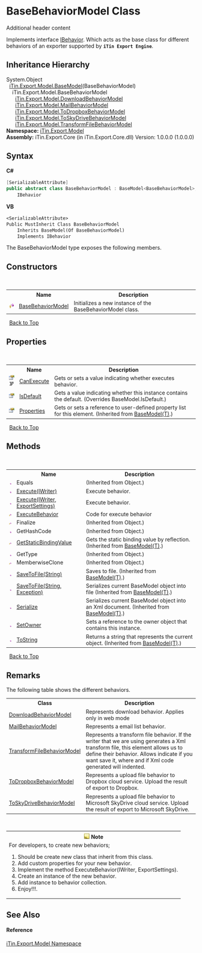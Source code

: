 # BaseBehaviorModel Class
Additional header content 

Implements interface <a href="T_iTin_Export_Model_IBehavior">IBehavior</a>. Which acts as the base class for different behaviors of an exporter supported by <strong>`iTin Export Engine`</strong>.<br />


## Inheritance Hierarchy
System.Object<br />&nbsp;&nbsp;<a href="T_iTin_Export_Model_BaseModel_1">iTin.Export.Model.BaseModel</a>(BaseBehaviorModel)<br />&nbsp;&nbsp;&nbsp;&nbsp;iTin.Export.Model.BaseBehaviorModel<br />&nbsp;&nbsp;&nbsp;&nbsp;&nbsp;&nbsp;<a href="T_iTin_Export_Model_DownloadBehaviorModel">iTin.Export.Model.DownloadBehaviorModel</a><br />&nbsp;&nbsp;&nbsp;&nbsp;&nbsp;&nbsp;<a href="T_iTin_Export_Model_MailBehaviorModel">iTin.Export.Model.MailBehaviorModel</a><br />&nbsp;&nbsp;&nbsp;&nbsp;&nbsp;&nbsp;<a href="T_iTin_Export_Model_ToDropboxBehaviorModel">iTin.Export.Model.ToDropboxBehaviorModel</a><br />&nbsp;&nbsp;&nbsp;&nbsp;&nbsp;&nbsp;<a href="T_iTin_Export_Model_ToSkyDriveBehaviorModel">iTin.Export.Model.ToSkyDriveBehaviorModel</a><br />&nbsp;&nbsp;&nbsp;&nbsp;&nbsp;&nbsp;<a href="T_iTin_Export_Model_TransformFileBehaviorModel">iTin.Export.Model.TransformFileBehaviorModel</a><br />
**Namespace:**&nbsp;<a href="N_iTin_Export_Model">iTin.Export.Model</a><br />**Assembly:**&nbsp;iTin.Export.Core (in iTin.Export.Core.dll) Version: 1.0.0.0 (1.0.0.0)

## Syntax

**C#**<br />
``` C#
[SerializableAttribute]
public abstract class BaseBehaviorModel : BaseModel<BaseBehaviorModel>, 
	IBehavior
```

**VB**<br />
``` VB
<SerializableAttribute>
Public MustInherit Class BaseBehaviorModel
	Inherits BaseModel(Of BaseBehaviorModel)
	Implements IBehavior
```

The BaseBehaviorModel type exposes the following members.


## Constructors
&nbsp;<table><tr><th></th><th>Name</th><th>Description</th></tr><tr><td>![Protected method](media/protmethod.gif "Protected method")</td><td><a href="M_iTin_Export_Model_BaseBehaviorModel__ctor">BaseBehaviorModel</a></td><td>
Initializes a new instance of the BaseBehaviorModel class.</td></tr></table>&nbsp;
<a href="#basebehaviormodel-class">Back to Top</a>

## Properties
&nbsp;<table><tr><th></th><th>Name</th><th>Description</th></tr><tr><td>![Public property](media/pubproperty.gif "Public property")![Code example](media/CodeExample.png "Code example")</td><td><a href="P_iTin_Export_Model_BaseBehaviorModel_CanExecute">CanExecute</a></td><td>
Gets or sets a value indicating whether executes behavior.</td></tr><tr><td>![Public property](media/pubproperty.gif "Public property")</td><td><a href="P_iTin_Export_Model_BaseBehaviorModel_IsDefault">IsDefault</a></td><td>
Gets a value indicating whether this instance contains the default.
 (Overrides BaseModel.IsDefault.)</td></tr><tr><td>![Public property](media/pubproperty.gif "Public property")</td><td><a href="P_iTin_Export_Model_BaseModel_1_Properties">Properties</a></td><td>
Gets or sets a reference to user-defined property list for this element.
 (Inherited from <a href="T_iTin_Export_Model_BaseModel_1">BaseModel(T)</a>.)</td></tr></table>&nbsp;
<a href="#basebehaviormodel-class">Back to Top</a>

## Methods
&nbsp;<table><tr><th></th><th>Name</th><th>Description</th></tr><tr><td>![Public method](media/pubmethod.gif "Public method")</td><td>Equals</td><td> (Inherited from Object.)</td></tr><tr><td>![Public method](media/pubmethod.gif "Public method")</td><td><a href="M_iTin_Export_Model_BaseBehaviorModel_Execute">Execute(IWriter)</a></td><td>
Execute behavior.</td></tr><tr><td>![Public method](media/pubmethod.gif "Public method")</td><td><a href="M_iTin_Export_Model_BaseBehaviorModel_Execute_1">Execute(IWriter, ExportSettings)</a></td><td>
Execute behavior.</td></tr><tr><td>![Protected method](media/protmethod.gif "Protected method")</td><td><a href="M_iTin_Export_Model_BaseBehaviorModel_ExecuteBehavior">ExecuteBehavior</a></td><td>
Code for execute behavior</td></tr><tr><td>![Protected method](media/protmethod.gif "Protected method")</td><td>Finalize</td><td> (Inherited from Object.)</td></tr><tr><td>![Public method](media/pubmethod.gif "Public method")</td><td>GetHashCode</td><td> (Inherited from Object.)</td></tr><tr><td>![Protected method](media/protmethod.gif "Protected method")</td><td><a href="M_iTin_Export_Model_BaseModel_1_GetStaticBindingValue">GetStaticBindingValue</a></td><td>
Gets the static binding value by reflection.
 (Inherited from <a href="T_iTin_Export_Model_BaseModel_1">BaseModel(T)</a>.)</td></tr><tr><td>![Public method](media/pubmethod.gif "Public method")</td><td>GetType</td><td> (Inherited from Object.)</td></tr><tr><td>![Protected method](media/protmethod.gif "Protected method")</td><td>MemberwiseClone</td><td> (Inherited from Object.)</td></tr><tr><td>![Public method](media/pubmethod.gif "Public method")</td><td><a href="M_iTin_Export_Model_BaseModel_1_SaveToFile">SaveToFile(String)</a></td><td>
Saves to file.
 (Inherited from <a href="T_iTin_Export_Model_BaseModel_1">BaseModel(T)</a>.)</td></tr><tr><td>![Public method](media/pubmethod.gif "Public method")</td><td><a href="M_iTin_Export_Model_BaseModel_1_SaveToFile_1">SaveToFile(String, Exception)</a></td><td>
Serializes current BaseModel object into file
 (Inherited from <a href="T_iTin_Export_Model_BaseModel_1">BaseModel(T)</a>.)</td></tr><tr><td>![Public method](media/pubmethod.gif "Public method")</td><td><a href="M_iTin_Export_Model_BaseModel_1_Serialize">Serialize</a></td><td>
Serializes current BaseModel object into an Xml document.
 (Inherited from <a href="T_iTin_Export_Model_BaseModel_1">BaseModel(T)</a>.)</td></tr><tr><td>![Public method](media/pubmethod.gif "Public method")</td><td><a href="M_iTin_Export_Model_BaseBehaviorModel_SetOwner">SetOwner</a></td><td>
Sets a reference to the owner object that contains this instance.</td></tr><tr><td>![Public method](media/pubmethod.gif "Public method")</td><td><a href="M_iTin_Export_Model_BaseModel_1_ToString">ToString</a></td><td>
Returns a string that represents the current object.
 (Inherited from <a href="T_iTin_Export_Model_BaseModel_1">BaseModel(T)</a>.)</td></tr></table>&nbsp;
<a href="#basebehaviormodel-class">Back to Top</a>

## Remarks

The following table shows the different behaviors.
&nbsp;<table><tr><th>Class</th><th>Description</th></tr><tr><td><a href="T_iTin_Export_Model_DownloadBehaviorModel">DownloadBehaviorModel</a></td><td>Represents download behavior. Applies only in web mode</td></tr><tr><td><a href="T_iTin_Export_Model_MailBehaviorModel">MailBehaviorModel</a></td><td>Represents a email list behavior.</td></tr><tr><td><a href="T_iTin_Export_Model_TransformFileBehaviorModel">TransformFileBehaviorModel</a></td><td>Represents a transform file behavior. If the writer that we are using generates a Xml transform file, this element allows us to define their behavior. Allows indicate if you want save it, where and if Xml code generated will indented.</td></tr><tr><td><a href="T_iTin_Export_Model_ToDropboxBehaviorModel">ToDropboxBehaviorModel</a></td><td>Represents a upload file behavior to Dropbox cloud service. Upload the result of export to Dropbox.</td></tr><tr><td><a href="T_iTin_Export_Model_ToSkyDriveBehaviorModel">ToSkyDriveBehaviorModel</a></td><td>Represents a upload file behavior to Microsoft SkyDrive cloud service. Upload the result of export to Microsoft SkyDrive.</td></tr></table>&nbsp;
&nbsp;<table><tr><th>![Note](media/AlertNote.png) Note</th></tr><tr><td>For developers, to create new behaviors;
&nbsp;<ol><li>Should be create new class that inherit from this class.</li><li>Add custom properties for your new behavior.</li><li>Implement the method ExecuteBehavior(IWriter, ExportSettings).</li><li>Create an instance of the new behavior.</li><li>Add instance to behavior collection.</li><li>Enjoy!!!.</li></ol></td></tr></table>

## See Also


#### Reference
<a href="N_iTin_Export_Model">iTin.Export.Model Namespace</a><br />